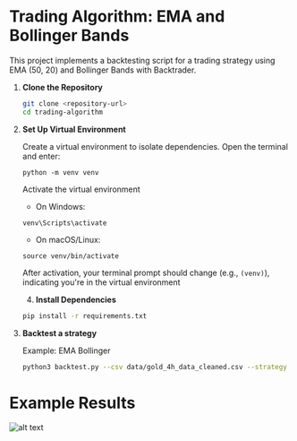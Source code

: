 # Trading Algorithm: EMA and Bollinger Bands

This project implements a backtesting script for a trading strategy using EMA (50, 20) and Bollinger Bands with Backtrader.

1. **Clone the Repository**

   ```sh
   git clone <repository-url>
   cd trading-algorithm

2. **Set Up Virtual Environment**
   
   Create a virtual environment to isolate dependencies. Open the terminal and enter:
   
   ```
   python -m venv venv
   ```
   
   Activate the virtual environment
   - On Windows:
   ```
   venv\Scripts\activate
   ```
   
   - On macOS/Linux:
   ```
   source venv/bin/activate
   ```
   
   After activation, your terminal prompt should change (e.g., ``(venv)``), indicating you're in the virtual environment

   4. **Install Dependencies**

   ```sh
   pip install -r requirements.txt

5. **Backtest a strategy**
   
   Example: EMA Bollinger
   ```sh
   python3 backtest.py --csv data/gold_4h_data_cleaned.csv --strategy ema_bollinger --plot-file backtest_plot.png

# Example Results
![alt text](image.png)
